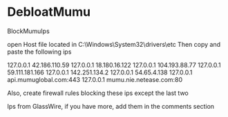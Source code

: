 # DebloatMumu
BlockMumuIps

open Host file located in C:\Windows\System32\drivers\etc
Then copy and paste the following ips

127.0.0.1 42.186.110.59
127.0.0.1 18.180.16.122
127.0.0.1 104.193.88.77
127.0.0.1 59.111.181.166 
127.0.0.1 142.251.134.2
127.0.0.1 54.65.4.138
127.0.0.1 api.mumuglobal.com:443
127.0.0.1 mumu.nie.netease.com:80

Also, create firewall rules blocking these ips except the last two

Ips from GlassWire, if you have more, add them in the comments section
